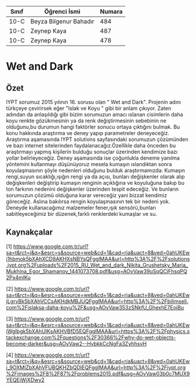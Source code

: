 

Sınıf | Öğrenci İsmi  | Numara
------|---------------|--------
10-C  | Beyza Bilgenur Bahadır| 484
10-C  | Zeynep Kaya | 487
10-C  | Zeynep Kaya | 478

#  Wet and Dark
## Özet
IYPT sorumuz 2015 yılının 16. sorusu olan " Wet and Dark". Projenin adını türkçeye çevirirsek eğer "Islak ve Koyu " gibi bir anlam çıkıyor. Zaten adından da anlaşıldığı gibi bizim sorumuzun amacı ıslanan cisimlerin daha koyu renkte gözükmesinin ya da renk değiştirmesinin sebebinin ne olduğunu,bu durumun hangi faktörler sonucu ortaya çıktığını bulmak. Bu konu hakkında araştırma ve deney yapıp parametreler deneyeceğiz. Araştırma aşamasında IYPT solutions sayfasındaki sorumuzun çözümünden ve bazı internet sitelerinden faydalanacağız.Özellikle daha önceden bu araştırmayı yapmış kişilerin bulduğu sonuçlar üzerinden kendimize bazı yollar belirleyeceğiz. Deney aşamasında ise çoğunlukla deneme yanılma yöntemini kullanmayı düşünüyoruz  mesela kumaşın ıslandıktan sonra koyulaşmasının şöyle nedenleri olduğunu bulduk araştırmamızda: Kumaşın rengi,suyun sıcaklığı,ışığın rengi ya da açısı, bunları değişkenler olarak alıp değişkenleri değiştirip kumaşın renginin açıklığına ve koyuluğuna bakıp bu ton farkının nedenini değişkenler üzerinden tespit edeceğiz. Ve bunların sorumuzun çözümü olduğuna karar vereceğiz yani bizzat kendimiz göreceğiz. Aslına bakılırsa rengin koyulaşmasının tek bir nedeni yok. Deneyde kullanacağımız malzemeler fener,ışık sensörü,bunları sabitleyeceğimiz bir düzenek,farklı renklerdeki kumaşlar ve su. 

## Kaynakçalar
[1] https://www.google.com.tr/url?sa=t&rct=j&q=&esrc=s&source=web&cd=1&cad=rja&uact=8&ved=0ahUKEwi1hbmok5bXAhXCD8AKHXsNBYsQFgglMAA&url=http%3A%2F%2Fsolutions.iypt.org%2Fuploads%2F2015_RU_Wet_and_dark_Nikita_Grushetsky_Maria_Mukhina_Egor_Shamanov_1441073708.pdf&usg=AOvVaw39uSqQCjFhsqPQ2Px4mlKu

[2] https://www.google.com.tr/url?sa=t&rct=j&q=&esrc=s&source=web&cd=1&cad=rja&uact=8&ved=0ahUKEwjLgrvBk5bXAhVCCsAKHdkMBJUQFgglMAA&url=http%3A%2F%2Fbilimseli.com%2Fislaksa-daha-koyu%2F&usg=AOvVaw353zSNkfU_GhexhE7EojBu

[3] https://www.google.com.tr/url?sa=t&rct=j&q=&esrc=s&source=web&cd=1&cad=rja&uact=8&ved=0ahUKEwiWgIbgk5bXAhUlKsAKHVBfD5EQFgglMAA&url=https%3A%2F%2Fphysics.stackexchange.com%2Fquestions%2F30366%2Fwhy-do-wet-objects-become-darker&usg=AOvVaw2--HvbkkCcNgFa3ZyhhsvH

[4] https://www.google.com.tr/url?sa=t&rct=j&q=&esrc=s&source=web&cd=1&cad=rja&uact=8&ved=0ahUKEwj_9OXMlZbXAhVFUBQKHZbQDIEQFgglMAA&url=http%3A%2F%2Fiypt.org%2Fimages%2F8%2F87%2Fproblems2015.pdf&usg=AOvVaw03b0c7MUX9YEQEiWjXDwy2
